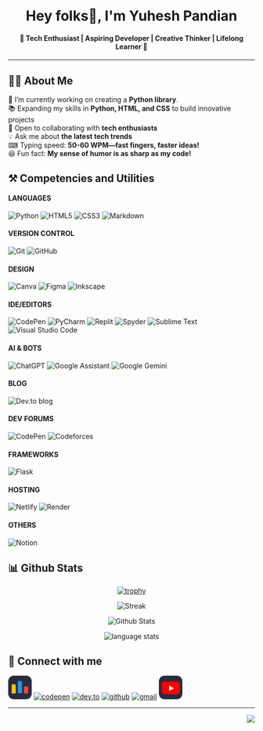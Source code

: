<div align="center">


# Hey folks👋, I'm **Yuhesh Pandian** 
#### 🚀 Tech Enthusiast | Aspiring Developer | Creative Thinker | Lifelong Learner 🎯


</div>

---

## 👨‍💻 About Me

🤖 I’m currently working on creating a **Python library**.<br>
📚 Expanding my skills in **Python, HTML, and CSS** to build innovative projects  
🤝 Open to collaborating with **tech enthusiasts**  
💡 Ask me about **the latest tech trends**  
⌨ Typing speed: **50-60 WPM—fast fingers, faster ideas!**  
😆 Fun fact: **My sense of humor is as sharp as my code!** 



## ⚒ Competencies and Utilities

#### LANGUAGES
![Python](https://img.shields.io/badge/python-3670A0?style=for-the-badge&logo=python&logoColor=ffdd54)
![HTML5](https://img.shields.io/badge/html5-%23E34F26.svg?style=for-the-badge&logo=html5&logoColor=white)
![CSS3](https://img.shields.io/badge/css3-%231572B6.svg?style=for-the-badge&logo=css3&logoColor=white)
![Markdown](https://img.shields.io/badge/markdown-%23000000.svg?style=for-the-badge&logo=markdown&logoColor=white)

#### VERSION CONTROL
![Git](https://img.shields.io/badge/git-%23F05033.svg?style=for-the-badge&logo=git&logoColor=white)
![GitHub](https://img.shields.io/badge/github-%23121011.svg?style=for-the-badge&logo=github&logoColor=white)

#### DESIGN
![Canva](https://img.shields.io/badge/Canva-%2300C4CC.svg?style=for-the-badge&logo=Canva&logoColor=white)
![Figma](https://img.shields.io/badge/figma-%23F24E1E.svg?style=for-the-badge&logo=figma&logoColor=white)
![Inkscape](https://img.shields.io/badge/Inkscape-e0e0e0?style=for-the-badge&logo=inkscape&logoColor=080A13)

#### IDE/EDITORS
![CodePen](https://img.shields.io/badge/CodePen-white?style=for-the-badge&logo=codepen&logoColor=black)
![PyCharm](https://img.shields.io/badge/pycharm-143?style=for-the-badge&logo=pycharm&logoColor=black&color=black&labelColor=green)
![Replit](https://img.shields.io/badge/Replit-DD1200?style=for-the-badge&logo=Replit&logoColor=white)
![Spyder](https://img.shields.io/badge/Spyder-838485?style=for-the-badge&logo=spyder%20ide&logoColor=maroon)
![Sublime Text](https://img.shields.io/badge/sublime_text-%23575757.svg?style=for-the-badge&logo=sublime-text&logoColor=important)
![Visual Studio Code](https://img.shields.io/badge/Visual%20Studio%20Code-0078d7.svg?style=for-the-badge&logo=visual-studio-code&logoColor=white)

#### AI & BOTS
![ChatGPT](https://img.shields.io/badge/chatGPT-74aa9c?style=for-the-badge&logo=openai&logoColor=white)
![Google Assistant](https://img.shields.io/badge/google%20assistant-4285F4?style=for-the-badge&logo=google%20assistant&logoColor=white)
![Google Gemini](https://img.shields.io/badge/google%20gemini-8E75B2?style=for-the-badge&logo=google%20gemini&logoColor=white)


#### BLOG
![Dev.to blog](https://img.shields.io/badge/dev.to-0A0A0A?style=for-the-badge&logo=dev.to&logoColor=white)


#### DEV FORUMS
![CodePen](https://img.shields.io/badge/Codepen-000000?style=for-the-badge&logo=codepen&logoColor=white)
![Codeforces](https://img.shields.io/badge/Codeforces-445f9d?style=for-the-badge&logo=Codeforces&logoColor=white)

#### FRAMEWORKS
![Flask](https://img.shields.io/badge/flask-%23000.svg?style=for-the-badge&logo=flask&logoColor=white)

#### HOSTING
![Netlify](https://img.shields.io/badge/netlify-%23000000.svg?style=for-the-badge&logo=netlify&logoColor=#00C7B7)
![Render](https://img.shields.io/badge/Render-%46E3B7.svg?style=for-the-badge&logo=render&logoColor=white)


#### OTHERS
![Notion](https://img.shields.io/badge/Notion-%23000000.svg?style=for-the-badge&logo=notion&logoColor=white)


## **📊 Github Stats**

  <div align="center">
 
  [![trophy](https://github-profile-trophy.vercel.app/?username=YuheshPandian&theme=tokyonight&no-frame=true&margin-w=15)]()
  
  ![Streak](https://github-readme-streak-stats-eight.vercel.app/?user=YuheshPandian&theme=tokyonight&date_format=j%20M%5B%20Y%5D&ring=4C8EDA&stroke=FFFFFF&dates=1D64D0&hide_border=true&count_private=true)
  
  ![Github Stats](https://github-readme-stats.vercel.app/api?username=YuheshPandian&theme=tokyonight&hide_border=true&count_private=true)
  
  ![language stats](https://github-readme-stats.vercel.app/api/top-langs/?username=YuheshPandian&hide_border=true&theme=tokyonight)
  
  </div>
  

## 🔗 Connect with me

<a href="https://codeforces.com/profile/YUHESH"><img src="codeforces.svg" width="48px"></a>
[![codepen](https://skillicons.dev/icons?i=codepen)](https://codepen.io/Yuheshpandian)
[![dev.to](https://skillicons.dev/icons?i=devto)](https://dev.to/yuheshpandian)
[![github](https://skillicons.dev/icons?i=github)](https://github.com/YuheshPandian)
[![gmail](https://skillicons.dev/icons?i=gmail)](mailto:yuheshpandian@gmail.com)
<a href="https://www.youtube.com/@yuhesh_pandian"><img src="youtube.svg" width="48px"></a>


---

<img align="right" src="https://komarev.com/ghpvc/?username=YuheshPandian&style=flat&color=1a1a5f&abbreviated=true" height="23px">
